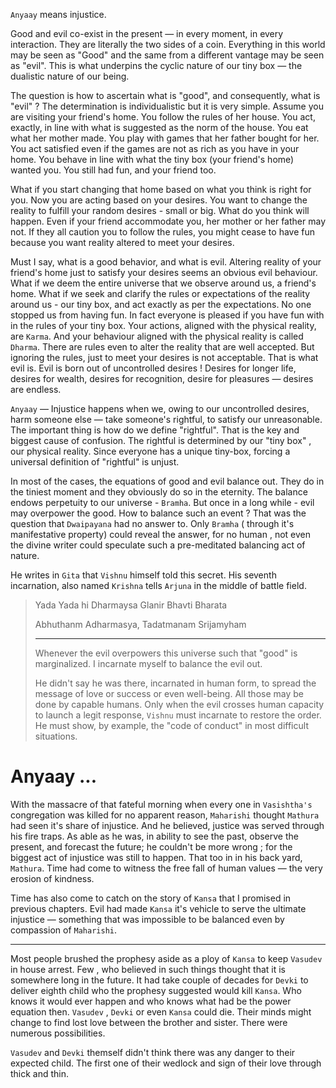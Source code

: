 `Anyaay` means injustice.

Good and evil co-exist in the present — in every moment, in every interaction. They are literally the two sides of a coin. Everything in this world may be seen as "Good" and the same from a different vantage may be seen as "evil". This is what underpins the cyclic nature of our tiny box — the dualistic nature of our being. 

The question is how to ascertain what is "good", and consequently, what is "evil" ? The determination is individualistic but it is very simple. Assume you are visiting your friend's home. You follow the rules of her house. You act, exactly, in line with what is suggested as the norm of the house. You eat what her mother made. You play with games that her father bought for her. You act satisfied even if the games are not as rich as you have in your home. You behave in line with what the tiny box (your friend's home) wanted you. You still had fun, and your friend too. 

What if you start changing that home based on what you think is right for you. Now you are acting based on your desires. You want to change the reality to fulfill your random desires - small or big. What do you think will happen. Even if your friend accommodate you, her mother or her father may not. If they all caution you to follow the rules, you might cease to have fun because you want reality altered to meet your desires.

Must I say, what is a good behavior, and what is evil. Altering reality of your friend's home just to satisfy your desires seems an obvious evil behaviour. What if we deem the entire universe that we observe around us, a friend's home. What if we seek and clarify the rules or expectations of the reality around us - our tiny box, and act exactly as per the expectations. No one stopped us from having fun. In fact everyone is pleased if you have fun with in the rules of your tiny box. Your actions, aligned with the physical reality, are `Karma`. And your behaviour aligned with the physical reality is called `Dharma`. There are rules even to alter the reality that are well accepted. But ignoring the rules, just to meet your desires is not acceptable. That is what evil is. Evil is born out of uncontrolled desires ! Desires for longer life, desires for wealth, desires for recognition, desire for pleasures — desires are endless. 

`Anyaay` — Injustice happens when we, owing to our uncontrolled desires, harm someone else — take someone's rightful, to satisfy our unreasonable. The important thing is how do we define "rightful". That is the key and biggest cause of confusion. The rightful is determined by our "tiny box" , our physical reality. Since everyone has a unique tiny-box, forcing a universal definition of "rightful" is unjust.

In most of the cases, the equations of good and evil balance out. They do in the tiniest moment and they obviously do so in the eternity. The balance endows perpetuity to our universe - `Bramha`. But once in a long while - evil may overpower the good. How to balance such an event ? That was the question that `Dwaipayana` had no answer to. Only `Bramha` ( through it's manifestative property) could reveal the answer, for no human , not even the divine writer could speculate such a pre-meditated balancing act of nature. 

He writes in `Gita` that `Vishnu` himself told this secret. His seventh incarnation, also named `Krishna` tells `Arjuna` in the middle of battle field. 

> Yada Yada hi Dharmaysa Glanir Bhavti Bharata
>
> Abhuthanm Adharmasya, Tadatmanam Srijamyham
> 
> ---
>
> Whenever the evil overpowers this universe such that "good" is marginalized. I incarnate myself to balance the evil out. 
>
> He didn't say he was there, incarnated in human form, to spread the message of love or success or even well-being. All those may be done by capable humans. Only when the evil crosses human capacity to launch a legit response, `Vishnu` must incarnate to restore the order. He must show, by example, the "code of conduct" in most difficult situations. 

# Anyaay ...

With the massacre of that fateful morning when every one in `Vasishtha's` congregation was killed for no apparent reason, `Maharishi` thought `Mathura` had seen it's share of injustice. And he believed, justice was served through his fire traps. As able as he was, in ability to see the past, observe the present, and forecast the future; he couldn't be more wrong ; for the biggest act of injustice was still to happen. That too in in his back yard, `Mathura`. Time had come to witness the free fall of human values — the very erosion of kindness. 

Time has also come to catch on the story of `Kansa` that I promised in previous chapters. Evil had made `Kansa` it's vehicle to serve the ultimate injustice — something that was impossible to be balanced even by compassion of `Maharishi`.

---

Most people brushed the prophesy aside as a ploy of `Kansa` to keep `Vasudev` in house arrest. Few , who believed in such things thought that it is somewhere long in the future. It had take couple of decades for `Devki` to deliver eighth child who the prophesy suggested would kill `Kansa`.  Who knows it would ever happen and who knows what had be the power equation then. `Vasudev` , `Devki` or even `Kansa` could die. Their minds might change to find lost love between the brother and sister. There were numerous possibilities. 

`Vasudev` and `Devki` themself didn't think there was any danger to their expected child. The first one of their wedlock and sign of their love through thick and thin. 


